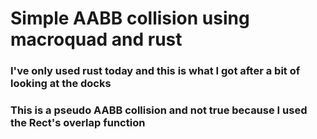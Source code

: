 # Simple AABB collision using macroquad and rust
### I've only used rust today and this is what I got after a bit of looking at the docks
### This is a pseudo AABB collision and not true because I used the Rect's overlap function
